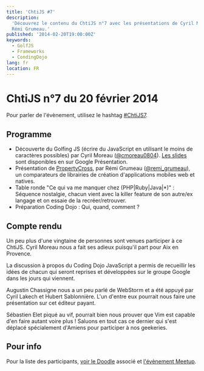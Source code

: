 ```yaml
---
title: 'ChtiJS #7'
description:
  'Découvrez le contenu du ChtiJS n°7 avec les présentations de Cyril Moreau et
  Rémi Grumeau.'
published: '2014-02-20T19:00:00Z'
keywords:
  - GolfJS
  - Frameworks
  - CondingDojo
lang: fr
location: FR
---
```


# ChtiJS n°7 du 20 février 2014

Pour parler de l'évènement, utilisez le hashtag
[#ChtiJS7](https://twitter.com/search?q=%23ChtiJS7&src=hash).

## Programme

- Découverte du Golfing JS (écrire du JavaScript en utilisant le moins de
  caractères possibles) par Cyril Moreau
  ([@cmoreau0804](https://twitter.com/cmoreau0804)).
  [Les slides](https://docs.google.com/presentation/d/1UyoIvwwFtVIdrOzmhzzSe1zcVB_fpAO63mhQ2ZGDdVU/edit?pli=1#slide=id.p)
  sont disponibles en sur Google Présentation.
- Présentation de [PropertyCross](http://propertycross.com/), par Rémi Grumeau
  ([@remi_grumeau](https://twitter.com/remi_grumeau)), un comparateurs de
  librairies de création d'applications mobiles web et natives.
- Table ronde "Ce qui va me manquer chez (PHP|Ruby|Java|\*)" : Séquence
  nostalgie, chacun vient avec la killer feature de son autre/ex langage et on
  essaie de la recréer/retrouver.
- Préparation Coding Dojo : Qui, quand, comment ?

## Compte rendu

Un peu plus d'une vingtaine de personnes sont venues participer à ce ChtiJS.
Cyril Moreau nous a fait ses adieux puisqu'il part pour Aix en Provence.

La discussion à propos du Coding Dojo JavaScript a permis de recueillir les
idées de chacun qui seront reprises et développées sur le groupe Google dans les
jours qui viennent.

Augustin Chassigne nous a un peu parlé de WebStorm et a été appuyé par Cyril
Lakech et Hubert Sablonnière. L'un d'entre eux pourrait nous faire une
présentation sur cet éditeur payant.

Sébastien Elet piqué au vif, pourrait bien nous prouver que Vim est capable d'en
faire autant voire plus ! Saluons en tout cas ce dernier qui s'est déplacé
spécialement d'Amiens pour participer à nos geekeries.

## Pour info

Pour la liste des participants,
[voir le Doodle](http://doodle.com/nvba6w2a348ki24i) associé et
[l'évènement Meetup](http://www.meetup.com/FranceJS/events/164618722/).
